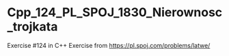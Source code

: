 # Cpp_124_PL_SPOJ_1830_Nierownosc_trojkata
Exercise #124 in C++
Exercise from https://pl.spoj.com/problems/latwe/
